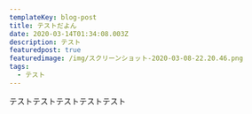 ```yaml
---
templateKey: blog-post
title: テストだよん
date: 2020-03-14T01:34:08.003Z
description: テスト
featuredpost: true
featuredimage: /img/スクリーンショット-2020-03-08-22.20.46.png
tags:
  - テスト
---
```

テストテストテストテストテスト
